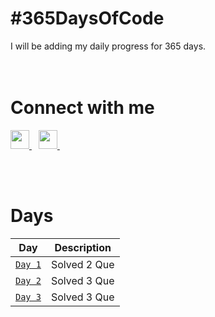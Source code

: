 
# #365DaysOfCode

I will be adding my daily progress for 365 days.</br></br></br>

# Connect with me

  <a href="https://twitter.com/yashraj_2001">
    <img width="30px" src="https://www.vectorlogo.zone/logos/twitter/twitter-official.svg"/>
  </a>&ensp;
  <a href="https://www.linkedin.com/in/yashraj-singh-boparai-613a641a8/">
    <img width="30px" src="https://www.vectorlogo.zone/logos/linkedin/linkedin-icon.svg"/>
  </a>&ensp;

</br></br>

# Days

| Day | Description |
| --- | --- |
| [`Day 1`](https://github.com/Yashrajsingh2001/365DaysOfCode/tree/main/Day%201) | Solved 2 Que |
| [`Day 2`](https://github.com/Yashrajsingh2001/365DaysOfCode/tree/main/Day%202) | Solved 3 Que |
| [`Day 3`](https://github.com/Yashrajsingh2001/365DaysOfCode/tree/main/Day%203) | Solved 3 Que |
